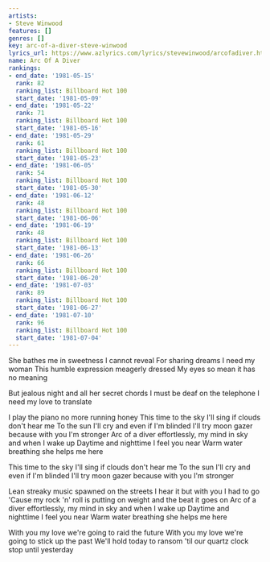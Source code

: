 ```yaml
---
artists:
- Steve Winwood
features: []
genres: []
key: arc-of-a-diver-steve-winwood
lyrics_url: https://www.azlyrics.com/lyrics/stevewinwood/arcofadiver.html
name: Arc Of A Diver
rankings:
- end_date: '1981-05-15'
  rank: 82
  ranking_list: Billboard Hot 100
  start_date: '1981-05-09'
- end_date: '1981-05-22'
  rank: 71
  ranking_list: Billboard Hot 100
  start_date: '1981-05-16'
- end_date: '1981-05-29'
  rank: 61
  ranking_list: Billboard Hot 100
  start_date: '1981-05-23'
- end_date: '1981-06-05'
  rank: 54
  ranking_list: Billboard Hot 100
  start_date: '1981-05-30'
- end_date: '1981-06-12'
  rank: 48
  ranking_list: Billboard Hot 100
  start_date: '1981-06-06'
- end_date: '1981-06-19'
  rank: 48
  ranking_list: Billboard Hot 100
  start_date: '1981-06-13'
- end_date: '1981-06-26'
  rank: 66
  ranking_list: Billboard Hot 100
  start_date: '1981-06-20'
- end_date: '1981-07-03'
  rank: 89
  ranking_list: Billboard Hot 100
  start_date: '1981-06-27'
- end_date: '1981-07-10'
  rank: 96
  ranking_list: Billboard Hot 100
  start_date: '1981-07-04'
---
```


She bathes me in sweetness I cannot reveal
For sharing dreams I need my woman
This humble expression meagerly dressed
My eyes so mean it has no meaning

But jealous night and all her secret chords
I must be deaf on the telephone I need my love to translate

I play the piano no more running honey
This time to the sky I'll sing if clouds don't hear me
To the sun I'll cry and even if I'm blinded
I'll try moon gazer because with you I'm stronger
Arc of a diver effortlessly, my mind in sky and when I wake up
Daytime and nighttime I feel you near
Warm water breathing she helps me here

This time to the sky I'll sing if clouds don't hear me
To the sun I'll cry and even if I'm blinded
I'll try moon gazer because with you I'm stronger

Lean streaky music spawned on the streets I hear it but with you I had to go
'Cause my rock 'n' roll is putting on weight and the beat it goes on
Arc of a diver effortlessly, my mind in sky and when I wake up
Daytime and nighttime I feel you near
Warm water breathing she helps me here

With you my love we're going to raid the future
With you my love we're going to stick up the past
We'll hold today to ransom 'til our quartz clock stop until yesterday



